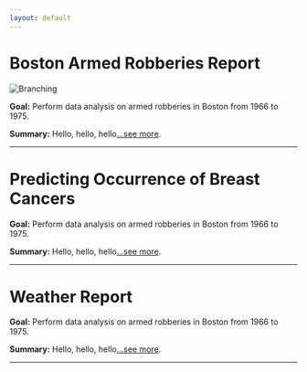 ```yaml
---
layout: default
---
```

# Boston Armed Robberies Report

![Branching](https://guides.github.com/activities/hello-world/branching.png)

**Goal:** Perform data analysis on armed robberies in Boston from 1966 to 1975.

**Summary:** Hello, hello, hello[...see more](./_pages/bostonarmedrobberies.html).

* * *

# Predicting Occurrence of Breast Cancers

**Goal:** Perform data analysis on armed robberies in Boston from 1966 to 1975.

**Summary:** Hello, hello, hello[...see more](./page_2.html).

* * *

# Weather Report

**Goal:** Perform data analysis on armed robberies in Boston from 1966 to 1975.

**Summary:** Hello, hello, hello[...see more](./page_3.html).

* * *
